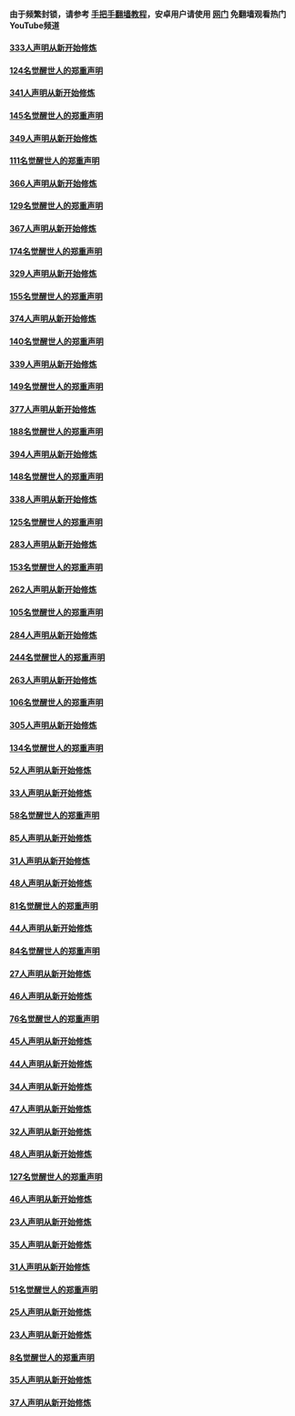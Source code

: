 #### 由于频繁封锁，请参考 [手把手翻墙教程](https://github.com/gfw-breaker/guides/wiki/)，安卓用户请使用 [网门](https://github.com/gfw-breaker/nogfw/blob/master/dl.md?t=07041800) 免翻墙观看热门YouTube频道 

#### [333人声明从新开始修炼](../pages/91/427525.md?t=07041800) 

#### [124名觉醒世人的郑重声明](../pages/91/427524.md?t=07041800) 

#### [341人声明从新开始修炼](../pages/91/427255.md?t=07041800) 

#### [145名觉醒世人的郑重声明](../pages/91/427254.md?t=07041800) 

#### [349人声明从新开始修炼](../pages/91/426969.md?t=07041800) 

#### [111名觉醒世人的郑重声明](../pages/91/426968.md?t=07041800) 

#### [366人声明从新开始修炼](../pages/91/426737.md?t=07041800) 

#### [129名觉醒世人的郑重声明](../pages/91/426736.md?t=07041800) 

#### [367人声明从新开始修炼](../pages/91/426421.md?t=07041800) 

#### [174名觉醒世人的郑重声明](../pages/91/426420.md?t=07041800) 

#### [329人声明从新开始修炼](../pages/91/426139.md?t=07041800) 

#### [155名觉醒世人的郑重声明](../pages/91/426138.md?t=07041800) 

#### [374人声明从新开始修炼](../pages/91/425811.md?t=07041800) 

#### [140名觉醒世人的郑重声明](../pages/91/425810.md?t=07041800) 

#### [339人声明从新开始修炼](../pages/91/425690.md?t=07041800) 

#### [149名觉醒世人的郑重声明](../pages/91/425689.md?t=07041800) 

#### [377人声明从新开始修炼](../pages/91/424867.md?t=07041800) 

#### [188名觉醒世人的郑重声明](../pages/91/424866.md?t=07041800) 

#### [394人声明从新开始修炼](../pages/91/423914.md?t=07041800) 

#### [148名觉醒世人的郑重声明](../pages/91/423913.md?t=07041800) 

#### [338人声明从新开始修炼](../pages/91/423540.md?t=07041800) 

#### [125名觉醒世人的郑重声明](../pages/91/423539.md?t=07041800) 

#### [283人声明从新开始修炼](../pages/91/423296.md?t=07041800) 

#### [153名觉醒世人的郑重声明](../pages/91/423295.md?t=07041800) 

#### [262人声明从新开始修炼](../pages/91/423004.md?t=07041800) 

#### [105名觉醒世人的郑重声明](../pages/91/423003.md?t=07041800) 

#### [284人声明从新开始修炼](../pages/91/422707.md?t=07041800) 

#### [244名觉醒世人的郑重声明](../pages/91/422706.md?t=07041800) 

#### [263人声明从新开始修炼](../pages/91/422553.md?t=07041800) 

#### [106名觉醒世人的郑重声明](../pages/91/422552.md?t=07041800) 

#### [305人声明从新开始修炼](../pages/91/422153.md?t=07041800) 

#### [134名觉醒世人的郑重声明](../pages/91/422152.md?t=07041800) 

#### [52人声明从新开始修炼](../pages/91/421846.md?t=07041800) 

#### [33人声明从新开始修炼](../pages/91/421804.md?t=07041800) 

#### [58名觉醒世人的郑重声明](../pages/91/421845.md?t=07041800) 

#### [85人声明从新开始修炼](../pages/91/421769.md?t=07041800) 

#### [31人声明从新开始修炼](../pages/91/421763.md?t=07041800) 

#### [48人声明从新开始修炼](../pages/91/421605.md?t=07041800) 

#### [81名觉醒世人的郑重声明](../pages/91/421656.md?t=07041800) 

#### [44人声明从新开始修炼](../pages/91/421544.md?t=07041800) 

#### [84名觉醒世人的郑重声明](../pages/91/421543.md?t=07041800) 

#### [27人声明从新开始修炼](../pages/91/421465.md?t=07041800) 

#### [46人声明从新开始修炼](../pages/91/421454.md?t=07041800) 

#### [76名觉醒世人的郑重声明](../pages/91/421453.md?t=07041800) 

#### [45人声明从新开始修炼](../pages/91/421452.md?t=07041800) 

#### [44人声明从新开始修炼](../pages/91/421422.md?t=07041800) 

#### [34人声明从新开始修炼](../pages/91/421322.md?t=07041800) 

#### [47人声明从新开始修炼](../pages/91/421264.md?t=07041800) 

#### [32人声明从新开始修炼](../pages/91/421225.md?t=07041800) 

#### [48人声明从新开始修炼](../pages/91/421202.md?t=07041800) 

#### [127名觉醒世人的郑重声明](../pages/91/421224.md?t=07041800) 

#### [46人声明从新开始修炼](../pages/91/421203.md?t=07041800) 

#### [23人声明从新开始修炼](../pages/91/421138.md?t=07041800) 

#### [35人声明从新开始修炼](../pages/91/421122.md?t=07041800) 

#### [31人声明从新开始修炼](../pages/91/421081.md?t=07041800) 

#### [51名觉醒世人的郑重声明](../pages/91/421080.md?t=07041800) 

#### [25人声明从新开始修炼](../pages/91/421020.md?t=07041800) 

#### [23人声明从新开始修炼](../pages/91/420884.md?t=07041800) 

#### [8名觉醒世人的郑重声明](../pages/91/420883.md?t=07041800) 

#### [35人声明从新开始修炼](../pages/91/420809.md?t=07041800) 

#### [37人声明从新开始修炼](../pages/91/420766.md?t=07041800) 

